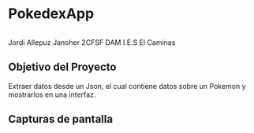 # PokedexApp

<p align="center">
 <img src="">
</p>
 
Jordi Allepuz Janoher  2CFSF  DAM  I.E.S El Caminas

## Objetivo del Proyecto
Extraer datos desde un Json, el cual contiene datos sobre un Pokemon y mostrarlos en una interfaz. 

## Capturas de pantalla
